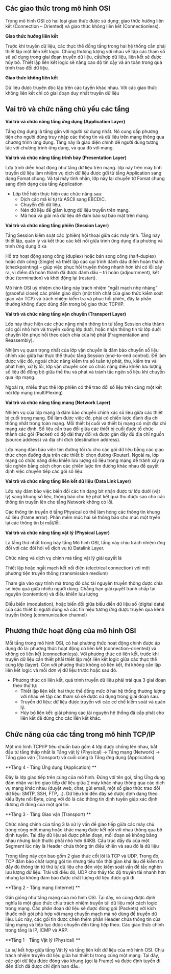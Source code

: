 
## Các giao thức trong mô hình OSI

Trong mô hình OSI có hai loại giao thức được sử dụng: giao thức hướng liên kết (Connection – Oriented) và giao thức không liên kết (Connectionless).

**Giao thức hướng liên kết**

Trước khi truyền dữ liệu, các thực thể đồng tầng trong hai hệ thống cần phải thiết lập một liên kết logic. Chúng thương lượng với nhau về tập các tham số sẽ sử dụng trong giai đoạn truyền dữ liệu, cắt/hợp dữ liệu, liên kết sẽ được hủy bỏ. Thiết lập liên kết logic sẽ nâng cao độ tin cậy và an toàn trong quá trình trao đổi dữ liệu.

**Giao thức không liên kết**

Dữ liệu được truyền độc lập trên các tuyến khác nhau. Với các giao thức không liên kết chỉ có giai đoạn duy nhất truyền dữ liệu


## Vai trò và chức năng chủ yếu các tầng

**Vai trò và chức năng tầng ứng dụng (Application Layer)**

Tầng ứng dụng là tầng gần với người sử dụng nhất. Nó cung cấp phương tiện cho người dùng truy nhập các thông tin và dữ liệu trên mạng thông qua chương trình ứng dụng. Tầng này là giao diện chính để người dùng tương tác với chương trình ứng dụng, và qua đó với mạng.

**Vai trò và chức năng tầng trình bày (Presentation Layer)**

Lớp trình diễn hoạt động như tầng dữ liệu trên mạng. lớp này trên máy tính truyền dữ liệu làm nhiệm vụ dịch dữ liệu được gửi từ tầng Application sang dạng Fomat chung. Và tại máy tính nhận, lớp này lại chuyển từ Fomat chung sang định dạng của tầng Application

- Lớp thể hiện thực hiện các chức năng sau:
  - Dịch các mã kí tự từ ASCII sang EBCDIC.
  - Chuyển đổi dữ liệu. 
  - Nén dữ liệu để giảm lượng dữ liệu truyền trên mạng. 
  - Mã hoá và giải mã dữ liệu để đảm bảo sự bảo mật trên mạng.

**Vai trò và chức năng tầng phiên (Session Layer)**

Tầng Session kiểm soát các (phiên) hội thoại giữa các máy tính. Tầng này thiết lập, quản lý và kết thúc các kết nối giữa trình ứng dụng địa phương và trình ứng dụng ở xa

Hỗ trợ hoạt động song công (duplex) hoặc bán song công (half-duplex) hoặc đơn công (Single) và thiết lập các qui trình đánh dấu điểm hoàn thành (checkpointing) – giúp việc phục hồi truyền thông nhanh hơn khi có lỗi xảy ra, vì điểm đã hoàn thành đã được đánh dấu – trì hoãn (adjournment), kết thúc (termination) và khởi động lại (restart).

Mô hình OSI uỷ nhiệm cho tầng này trách nhiệm “ngắt mạch nhẹ nhàng” (graceful close) các phiên giao dịch (một tính chất của giao thức kiểm soát giao vận TCP) và trách nhiệm kiểm tra và phục hồi phiên, đây là phần thường không được dùng đến trong bộ giao thức TCP/IP.

**Vai trò và chức năng tầng vận chuyển (Transport Layer)**

Lớp này thực hiện các chức năng nhận thông tin từ tầng Session chia thành các gói nhỏ hơn và truyền xuống lớp dưới, hoặc nhận thông tin từ lớp dưới chuyển lên phục hồi theo cách chia của hệ phát (Fragmentation and Reassembly).

Nhiệm vụ quan trọng nhất của lớp vận chuyển là đảm bảo chuyển số liệu chính xác giữa hai thực thể thuộc tầng Session (end–to–end control). Để làm được việc đó, ngoài chức năng kiểm tra số tuần tự phát, thu, kiểm tra và phát hiện, xử lý lỗi, lớp vận chuyển còn có chức năng điều khiển lưu lượng số liệu để đồng bộ giữa thể thu và phát và tránh tắc ngẽn số liệu khi chuyển qua lớp mạng.

Ngoài ra, nhiều thực thể lớp phiên có thể trao đổi số liệu trên cùng một kết nối lớp mạng (multIPlexing)

**Vai trò và chức năng tầng mạng (Network Layer)**

Nhiệm vụ của lớp mạng là đảm bảo chuyển chính xác số liệu giữa các thiết bị cuối trong mạng. Để làm được việc đó, phải có chiến lược đánh địa chỉ thống nhất trong toàn mạng. Mỗi thiết bị cuối và thiết bị mạng có một địa chỉ mạng xác định. Số liệu cần trao đổi giữa các thiết bị cuối được tổ chức thành các gói (Packet) có độ dài thay đổi và được gán đầy đủ địa chỉ nguồn (source address) và địa chỉ đích (destination address).

Lớp mạng đảm bảo việc tìm đường tối ưu cho các gói dữ liệu bằng các giao thức chọn đường dựa trên các thiết bị chọn đường (Router). Ngoài ra, lớp mạng có chức năng điều khiển lưu lượng số liệu trong mạng để tránh xảy ra tắc nghẽn bằng cách chọn các chiến lược tìm đường khác nhau để quyết định việc chuyển tiếp các gói số liệu.

**Vai trò và chức năng tầng liên kết dữ liệu (Data Link Layer)**

Lớp này đảm bảo việc biến đổi các tin dạng bit nhận được từ lớp dưới (vật lý) sang khung số liệu, thông báo cho hệ phát kết quả thu được sao cho các thông tin truyền lên cho tầng Network không có lỗi.

Các thông tin truyền ở tầng Physical có thể làm hỏng các thông tin khung số liệu (frame error). Phần mềm mức hai sẽ thông báo cho mức một tryền lại các thông tin bị mất/lỗi.

**Vai trò và chức năng tầng vật lý (Physical Layer)**

Là tầng thứ nhất trong bảy tầng Mô hình OSI, tầng này chịu trách nhiệm ứng đối với các đòi hỏi về dịch vụ từ Datalink Layer.

Chức năng và dịch vụ chính mà tầng vật lý giải quyết là

Thiết lập hoặc ngắt mạch kết nối điện (electrical connection) với một phương tiện truyền thông (transmission medium)

Tham gia vào quy trình mà trong đó các tài nguyên truyền thông được chia sẻ hiệu quả giữa nhiều người dùng. Chẳng hạn giải quyết tranh chấp tài nguyên (contention) và điều khiển lưu lượng

Điều biến (modulation), hoặc biến đổi giữa biểu diễn dữ liệu số (digital data) của các thiết bị người dùng và các tín hiệu tương ứng được truyền qua kênh truyền thông (communication channel)

## Phương thức hoạt động của mô hình OSI

Mỗi tầng trong mô hình OSI, có hai phương thức hoạt động chính được áp dụng đó là: phương thức hoạt động có liên kết (connection–oriented) và không có liên kết (connectionless).
Với phương thức có liên kết, trước khi truyền dữ liệu cần thiết phải thiết lập một liên kết logic giữa các thực thể cùng lớp (layer). Còn với phương thức không có liên kết, thì không cần lập liên kết logic và mỗi đơn vị dữ liệu trước hoặc sau đó.

- Phương thức có liên kết, quá trình truyền dữ liệu phải trải qua 3 giai đoạn theo thứ tự:
  - Thiết lập liên kết: hai thực thể đồng mức ở hai hệ thống thương lượng với nhau về tập các tham số sẽ được sử dụng trong giai đoạn sau.
  - Truyền dữ liệu: dữ liệu được truyền với các cơ chế kiểm soát và quản lý.
  - Hủy bỏ liên kết: giải phóng các tài nguyên hệ thống đã cấp phát cho liên kết để dùng cho các liên kết khác.

## Chức năng của các tầng trong mô hình TCP/IP

Một mô hình TCP/IP tiêu chuẩn bao gồm 4 lớp được chồng lên nhau, bắt đầu từ tầng thấp nhất là Tầng vật lý (Physical) → Tầng mạng (Network) → Tầng giao vận (Transport) và cuối cùng là Tầng ứng dụng (Application).

**Tầng 4 - Tầng Ứng dụng (Application) **

Đây là lớp giao tiếp trên cùng của mô hình. Đúng với tên gọi, tầng Ứng dụng đảm nhận vai trò giao tiếp dữ liệu giữa 2 máy khác nhau thông qua các dịch vụ mạng khác nhau (duyệt web, chat, gửi email, một số giao thức trao đổi dữ liệu: SMTP, SSH, FTP,...). Dữ liệu khi đến đây sẽ được định dạng theo kiểu Byte nối Byte, cùng với đó là các thông tin định tuyến giúp xác định đường đi đúng của một gói tin.

**Tầng 3 - Tầng Giao vận (Transport) **

Chức năng chính của tầng 3 là xử lý vấn đề giao tiếp giữa các máy chủ trong cùng một mạng hoặc khác mạng được kết nối với nhau thông qua bộ định tuyến. Tại đây dữ liệu sẽ được phân đoạn, mỗi đoạn sẽ không bằng nhau nhưng kích thước phải nhỏ hơn 64KB. Cấu trúc đầy đủ của một Segment lúc này là Header chứa thông tin điều khiển và sau đó là dữ liệu

Trong tầng này còn bao gồm 2 giao thức cốt lõi là TCP và UDP. Trong đó, TCP đảm bảo chất lượng gói tin nhưng tiêu tốn thời gian khá lâu để kiểm tra đầy đủ thông tin từ thứ tự dữ liệu cho đến việc kiểm soát vấn đề tắc nghẽn lưu lượng dữ liệu. Trái với điều đó, UDP cho thấy tốc độ truyền tải nhanh hơn nhưng lại không đảm bảo được chất lượng dữ liệu được gửi đi.

**Tầng 2 - Tầng mạng (Internet) **

Gần giống như tầng mạng của mô hình OSI. Tại đây, nó cũng được định nghĩa là một giao thức chịu trách nhiệm truyền tải dữ liệu một cách logic trong mạng. Các phân đoạn dữ liệu sẽ được đóng gói (Packets) với kích thước mỗi gói phù hợp với mạng chuyển mạch mà nó dùng để truyền dữ liệu. Lúc này, các gói tin được chèn thêm phần Header chứa thông tin của tầng mạng và tiếp tục được chuyển đến tầng tiếp theo. Các giao thức chính trong tầng là IP, ICMP và ARP.

**Tầng 1 - Tầng Vật lý (Physical) **

Là sự kết hợp giữa tầng Vật lý và tầng liên kết dữ liệu của mô hình OSI. Chịu trách nhiệm truyền dữ liệu giữa hai thiết bị trong cùng một mạng. Tại đây, các gói dữ liệu được đóng vào khung (gọi là Frame) và được định tuyến đi đến đích đã được chỉ định ban đầu.


